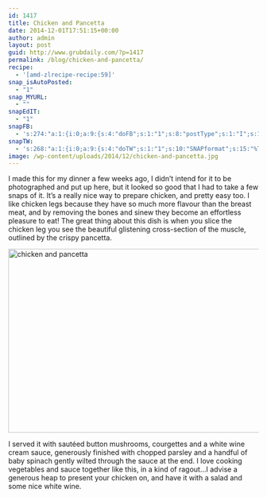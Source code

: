 ```yaml
---
id: 1417
title: Chicken and Pancetta
date: 2014-12-01T17:51:15+00:00
author: admin
layout: post
guid: http://www.grubdaily.com/?p=1417
permalink: /blog/chicken-and-pancetta/
recipe:
  - '[amd-zlrecipe-recipe:59]'
snap_isAutoPosted:
  - "1"
snap_MYURL:
  - ""
snapEdIT:
  - "1"
snapFB:
  - 's:274:"a:1:{i:0;a:9:{s:4:"doFB";s:1:"1";s:8:"postType";s:1:"I";s:10:"AttachPost";s:1:"2";s:10:"SNAPformat";s:51:"New post (%TITLE%) has been published on %SITENAME%";s:9:"isAutoImg";s:1:"A";s:8:"imgToUse";b:0;s:9:"isAutoURL";s:1:"A";s:8:"urlToUse";b:0;s:11:"isPrePosted";s:1:"1";}}";'
snapTW:
  - 's:268:"a:1:{i:0;a:9:{s:4:"doTW";s:1:"1";s:10:"SNAPformat";s:15:"%TITLE% - %URL%";s:8:"attchImg";s:1:"1";s:9:"isAutoImg";s:1:"A";s:8:"imgToUse";b:0;s:11:"isPrePosted";s:1:"1";s:8:"isPosted";s:1:"1";s:4:"pgID";s:18:"640583545375850496";s:5:"pDate";s:19:"2015-09-06 17:53:10";}}";'
image: /wp-content/uploads/2014/12/chicken-and-pancetta.jpg
---
```

I made this for my dinner a few weeks ago, I didn&#8217;t intend for it to be photographed and put up here, but it looked so good that I had to take a few snaps of it. It&#8217;s a really nice way to prepare chicken, and pretty easy too. I like chicken legs because they have so much more flavour than the breast meat, and by removing the bones and sinew they become an effortless pleasure to eat! The great thing about this dish is when you slice the chicken leg you see the beautiful glistening cross-section of the muscle, outlined by the crispy pancetta.

<a href="http://www.grubdaily.com/wp-content/uploads/2014/12/chicken-and-pancetta.jpg" rel="attachment wp-att-1478"><img class="aligncenter size-full wp-image-1478" src="http://www.grubdaily.com/wp-content/uploads/2014/12/chicken-and-pancetta.jpg" alt="chicken and pancetta" width="555" height="370" srcset="http://www.grubdaily.com/wp-content/uploads/2014/12/chicken-and-pancetta.jpg 3049w, http://www.grubdaily.com/wp-content/uploads/2014/12/chicken-and-pancetta-300x200.jpg 300w, http://www.grubdaily.com/wp-content/uploads/2014/12/chicken-and-pancetta-768x512.jpg 768w, http://www.grubdaily.com/wp-content/uploads/2014/12/chicken-and-pancetta-1024x683.jpg 1024w, http://www.grubdaily.com/wp-content/uploads/2014/12/chicken-and-pancetta-140x94.jpg 140w" sizes="(max-width: 555px) 100vw, 555px" /></a>

I served it with sautéed button mushrooms, courgettes and a white wine cream sauce, generously finished with chopped parsley and a handful of baby spinach gently wilted through the sauce at the end. I love cooking vegetables and sauce together like this, in a kind of ragout&#8230;I advise a generous heap to present your chicken on, and have it with a salad and some nice white wine.